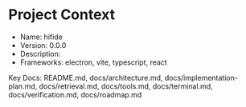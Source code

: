 # Project Context

- Name: hifide
- Version: 0.0.0
- Description: 
- Frameworks: electron, vite, typescript, react

Key Docs: README.md, docs/architecture.md, docs/implementation-plan.md, docs/retrieval.md, docs/tools.md, docs/terminal.md, docs/verification.md, docs/roadmap.md

